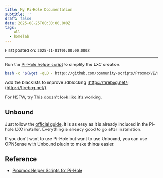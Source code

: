 ```yaml
---
title: My Pi-Hole Documentation
subtitle: ''
draft: false
date: 2025-08-25T00:00:00.000Z
tags:
  - all
  - homelab
---
```


First posted on: `2025-01-01T00:00:00.000Z`

***

Run the [Pi-Hole helper script](https://community-scripts.github.io/ProxmoxVE/scripts?id=pihole) to simplify the LXC creation.

```bash
bash -c "$(wget -qLO - https://github.com/community-scripts/ProxmoxVE/raw/main/ct/pihole.sh)"
```

Add the blacklists to improve adblocking [https://firebog.net/](https://firebog.net/).

For NSFW, try [This doesn't look like it's working](https://github.com/blocklistproject/Lists).

## Unbound

Just follow the [official guide](https://docs.pi-hole.net/guides/dns/unbound/?h=unbound). It is as easy as it is already included in the Pi-hole LXC installer. Everything is already good to go after installation.

If you don't want to use Pi-Hole but want to use Unbound, you can use OPNSense with Unbound plugin to make things easier.

## Reference

* [Proxmox Helper Scripts for Pi-Hole](https://community-scripts.github.io/ProxmoxVE/scripts?id=pihole)
